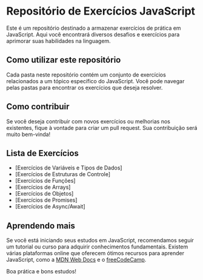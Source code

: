 # Repositório de Exercícios JavaScript

Este é um repositório destinado a armazenar exercícios de prática em JavaScript. Aqui você encontrará diversos desafios e exercícios para aprimorar suas habilidades na linguagem.

## Como utilizar este repositório

Cada pasta neste repositório contém um conjunto de exercícios relacionados a um tópico específico do JavaScript. Você pode navegar pelas pastas para encontrar os exercícios que deseja resolver.

## Como contribuir

Se você deseja contribuir com novos exercícios ou melhorias nos existentes, fique à vontade para criar um pull request. Sua contribuição será muito bem-vinda!

## Lista de Exercícios

- [Exercícios de Variáveis e Tipos de Dados]
- [Exercícios de Estruturas de Controle]
- [Exercícios de Funções]
- [Exercícios de Arrays]
- [Exercícios de Objetos]
- [Exercícios de Promises]
- [Exercícios de Async/Await]

## Aprendendo mais

Se você está iniciando seus estudos em JavaScript, recomendamos seguir um tutorial ou curso para adquirir conhecimentos fundamentais. Existem várias plataformas online que oferecem ótimos recursos para aprender JavaScript, como a [MDN Web Docs](https://developer.mozilla.org/pt-BR/docs/Web/JavaScript) e o [freeCodeCamp](https://www.freecodecamp.org/).

Boa prática e bons estudos!
